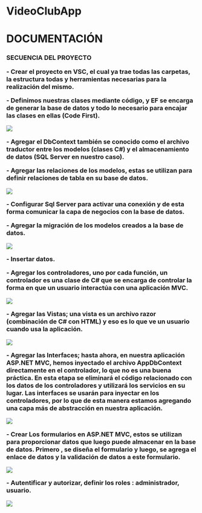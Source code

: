 # VideoClubApp
<h1>DOCUMENTACIÓN</h1>
<h3> SECUENCIA DEL PROYECTO </>
<p>-	Crear el proyecto en VSC, el cual ya trae todas las carpetas, la estructura todas y herramientas necesarias para la realización del mismo.</p>
<p>-	Definimos nuestras clases mediante código, y EF se encarga de generar la base de datos y todo lo necesario para encajar las clases en ellas (Code First).</p>
<img src="pf.png"/>
<p>-	Agregar el DbContext  también se conocido como el archivo traductor entre los modelos (clases C#) y el almacenamiento de datos (SQL Server en nuestro caso).</p>
<p>-	Agregar las relaciones de los modelos, estas se utilizan para definir relaciones de tabla en su base de datos.</p>
<img src="pf1.png"/>
<p>-	Configurar Sql Server para activar una conexión y de esta forma comunicar la capa de negocios con la base de datos.</p>
<p>-	Agregar la migración de los modelos creados a la base de datos.</p>
<img src="pf2.png"/>
<p>-	Insertar datos.</p>
<p>-	Agregar los controladores, uno por cada función, un controlador es una clase de C# que se encarga de controlar la forma en que un usuario interactúa con una aplicación MVC.</p>
<img src="pf3.png"/>
<p>-	Agregar las Vistas; una vista es un archivo razor (combinación de C# con HTML) y eso es lo que ve un usuario cuando usa la aplicación. </p>
<img src="pf4.png"/>
<p>-	Agregar las Interfaces; hasta ahora, en nuestra aplicación ASP.NET MVC, hemos inyectado el archivo AppDbContext directamente en el controlador, lo que no es una buena práctica.
En esta etapa se eliminará el código relacionado con los datos de los controladores y utilizará los servicios en su lugar. Las interfaces se usarán para inyectar en los controladores, por lo que de esta manera estamos agregando una capa más de abstracción en nuestra aplicación.</p>
<img src="pf5.png"/>
<p>-	Crear Los formularios en ASP.NET MVC, estos se utilizan para proporcionar datos que luego puede almacenar en la base de datos. 
Primero , se diseña el formulario y luego, se agrega el enlace de datos y la validación de datos a este formulario.</p>
<img src="pf8.png"/>
<p>-	Autentificar y autorizar, definir los roles : administrador, usuario.</p>
<img src="pf7.png"/>
